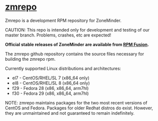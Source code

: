 # [zmrepo](http://zmrepo.zoneminder.com)
Zmrepo is a development RPM repository for ZoneMinder. 

CAUTION: This repo is intended only for development and testing of our master branch. Problems, crashes, etc are expected!

**Official stable releases of ZoneMinder are available from [RPM Fusion](https://rpmfusion.org/).**

The zmrepo github repository contains the source files necessary for building the zmrepo rpm.

Currently supported Linux distributions and architectures:
- el7 - CentOS/RHEL/SL 7 (x86_64 only)
- el8 - CentOS/RHEL/SL 8 (x86_64 only)
- f29 - Fedora 28 (x86, x86_64, arm7hl)
- f30 - Fedora 29 (x86, x86_64, arm7hl)

NOTE: zmrepo maintains packages for the two most recent versions of CentOS and Fedora. Packages for older Redhat distros do exist. However, they are unmaintained and not guaranteed to remain indefinitely.
